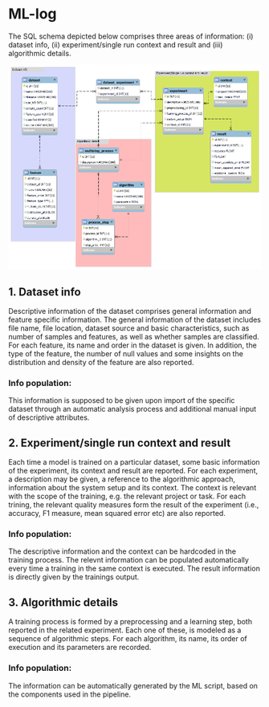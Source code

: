 # ML-log
The SQL schema depicted below comprises three areas of information: (i) dataset info, (ii) experiment/single run context and result and (iii) algorithmic details.

![alt text](https://github.com/adimi/ML-log/blob/main/mllog_ER_diagram.png?raw=true)

## 1. Dataset info
Descriptive information of the dataset comprises general information and feature specific information. The general information of the dataset includes file name, file location, dataset source and basic characteristics, such as number of samples and features, as well as whether samples are classified. For each feature, its name and order in the dataset is given. In addition, the type of the feature, the number of null values and some insights on the distribution and density of the feature are also reported.

### Info population:
This information is supposed to be given upon import of the specific dataset through an automatic analysis process and additional manual input of descriptive attributes. 

## 2. Experiment/single run context and result
Each time a model is trained on a particular dataset, some basic information of the experiment, its context and result are reported. For each experiment, a description may be given, a reference to the algorithmic approach, information about the system setup and its context. The context is relevant with the scope of the training, e.g. the relevant project or task. For each trining, the relevant quality measures form the result of the experiment (i.e., accuracy, F1 measure, mean squared error etc) are also reported.

### Info population:
The descriptive information and the context can be hardcoded in the training process. The relevnt information can be populated automatically every time a training in the same context is executed. The result information is directly given by the trainings output.

## 3. Algorithmic details
A training process is formed by a preprocessing and a learning step, both reported in the related experiment. Each one of these, is modeled as a sequence of algorithmic steps. For each algorithm, its name, its order of execution and its parameters are recorded.

### Info population:
The information can be automatically generated by the ML script, based on the components used in the pipeline.

